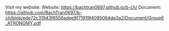Visit my website:
Website: https://bachtran0697.github.io/b-ch/
Document: https://github.com/BachTran0697/b-ch/blob/ede72c31943f6556adee9f71919f4095064da3a2/Document/Group6_ATRONOMY.pdf
